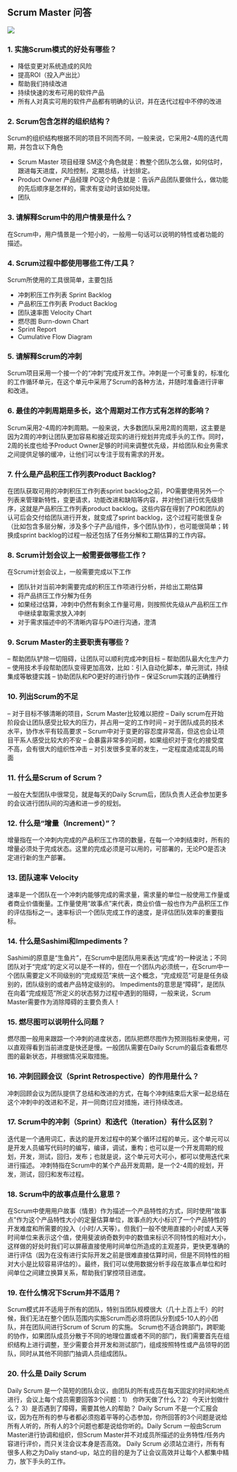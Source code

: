 ## Scrum Master 问答

![](assets/ScrumMaster-e5756.png)

### 1. 实施Scrum模式的好处有哪些？

- 降低变更对系统造成的风险
- 提高ROI（投入产出比）
- 帮助我们持续改进
- 持续快速的发布可用的软件产品
- 所有人对真实可用的软件产品都有明确的认识，并在迭代过程中不停的改进

### 2. Scrum包含怎样的组织结构？

Scrum的组织结构根据不同的项目不同而不同，一般来说，它采用2-4周的迭代周期，并包含以下角色
- Scrum Master 项目经理
SM这个角色就是：教整个团队怎么做，如何估时，跟进每天进度，风险控制，定期总结，计划排定。
- Product Owner 产品经理
PO这个角色就是：告诉产品团队要做什么，做功能的先后顺序是怎样的，需求有变动时该如何处理。
- 团队

### 3. 请解释Scrum中的用户情景是什么？

在Scrum中，用户情景是一个短小的，一般用一句话可以说明的特性或者功能的描述。

### 4. Scrum过程中都使用哪些工件/工具？

Scrum所使用的工具很简单，主要包括
- 冲刺积压工作列表 Sprint Backlog
- 产品积压工作列表 Product Backlog
- 团队速率图 Velocity Chart
- 燃尽图 Burn-down Chart
- Sprint Report
- Cumulative Flow Diagram

### 5. 请解释Scrum的冲刺

Scrum项目采用一个接一个的“冲刺”完成开发工作。冲刺是一个可重复的，标准化的工作循环单元，在这个单元中采用了Scrum的各种方法，并随时准备进行评审和改进。

### 6. 最佳的冲刺周期是多长，这个周期对工作方式有怎样的影响？

Scrum采用2-4周的冲刺周期。一般来说，大多数团队采用2周的周期，这主要是因为2周的冲刺让团队更加容易和接近现实的进行规划并完成手头的工作。同时，2周的长度也给予Product Owner足够的时间来调整优先级，并给团队和业务需求之间提供足够的缓冲，让他们可以专注于现有需求的开发。

### 7. 什么是产品积压工作列表Product Backlog?

在团队获取可用的冲刺积压工作列表sprint backlog之前，PO需要使用另外一个列表来管理新特性，变更请求，功能改进和缺陷等内容，并对他们进行优先级排序，这就是产品积压工作列表product backlog。这些内容在得到了PO和团队的认可后会交付给团队进行开发，就变成了sprint backlog，这个过程可能很复杂（比如包含多层分解，涉及多个子产品/组件，多个团队协作），也可能很简单；转换成sprint backlog的过程一般还包括了任务分解和工期估算的工作内容。

### 8. Scrum计划会议上一般需要做哪些工作？
在Scrum计划会议上，一般需要完成以下工作
- 团队针对当前冲刺需要完成的积压工作项进行分析，并给出工期估算
- 将产品挤压工作分解为任务
- 如果经过估算，冲刺中仍然有剩余工作量可用，则按照优先级从产品积压工作中继续拿取需求放入冲刺
- 对于需求描述中的不清晰内容与PO进行沟通，澄清

### 9. Scrum Master的主要职责有哪些？
– 帮助团队铲除一切阻碍，让团队可以顺利完成冲刺目标
– 帮助团队最大化生产力
– 使用技术手段帮助团队变得更加高效，比如：引入自动化脚本，单元测试，持续集成等敏捷实践
– 协助团队和PO更好的进行协作
– 保证Scrum实践的正确推行

### 10. 列出Scrum的不足
– 对于目标不够清晰的项目，Scrum Master比较难以把控
– Daily scrum在开始阶段会让团队感受比较大的压力，并占用一定的工作时间
– 对于团队成员的技术水平，协作水平有较高要求
– Scrum中对于变更的容忍度非常高，但这也会让项目干系人感受比较大的不安
– 会暴露非常多的问题，如果组织对于变化的接受度不高，会有很大的组织性冲击
– 对引发很多变革的发生，一定程度造成混乱的局面

### 11. 什么是Scrum of Scrum？
一般在大型团队中很常见，就是每天的Daily Scrum后，团队负责人还会参加更多的会议进行团队间的沟通和进一步的规划。

### 12. 什么是“增量（Increment）”？
增量指在一个冲刺内完成的产品积压工作项的数量，在每一个冲刺结束时，所有的增量必须处于完成状态。这里的完成必须是可以用的，可部署的，无论PO是否决定进行新的生产部署。

### 13. 团队速率 Velocity
速率是一个团队在一个冲刺内能够完成的需求量，需求量的单位一般使用工作量或者商业价值衡量。工作量使用“故事点”来代表，商业价值一般也作为产品积压工作的评估指标之一。速率标识一个团队完成工作的速度，是评估团队效率的重要指标。

### 14. 什么是Sashimi和Impediments？
Sashimi的原意是“生鱼片”，在Scrum中是团队用来表达“完成”的一种说法；不同团队对于“完成”的定义可以是不一样的，但在一个团队内必须统一，在Scrum中一个团队需要定义不同级别的“完成规范”来统一这个概念，“完成规范”可是是任务级别的，团队级别的或者产品特定级别的。
Impediments的意思是“障碍”，是团队在向着“完成规范”所定义的状态努力过程中遇到的阻碍，一般来说，Scrum Master需要作为消除障碍的主要负责人！

### 15. 燃尽图可以说明什么问题？
燃尽图一般用来跟踪一个冲刺的进度状态，团队把燃尽图作为预测指标来使用，可以直观得看到当前进度是快还是慢。一般团队需要在Daily Scrum的最后查看燃尽图的最新状态，并根据情况采取措施。

### 16. 冲刺回顾会议（Sprint Retrospective）的作用是什么？
冲刺回顾会议为团队提供了总结和改进的方式，在每个冲刺结束后大家一起总结在这个冲刺中的改进和不足，并一同商讨应对措施，进行持续改进。

### 17. Scrum中的冲刺（Sprint）和迭代（Iteration）有什么区别？
迭代是一个通用词汇，表达的是开发过程中的某个循环过程的单元，这个单元可以是开发人员编写代码时的编写，编译，调试，重构；也可以是一个开发周期的规划，开发，测试，回归，发布；也就是说，这个单元可大可小，都可以使用迭代来进行描述。
冲刺特指在Scrum中的某个产品开发周期，是一个2-4周的规划，开发，测试，回归和发布过程。

### 18. Scrum中的故事点是什么意思？
在Scrum中使用用户故事（情景）作为描述一个产品特性的方式，同时使用“故事点”作为这个产品特性大小的定量估算单位，故事点的大小标识了一个产品特性的开发难度和所需要的投入（小时/人天等）。但我们一般不使用直接的小时或人天等时间单位来表示这个值，使用斐波纳奇数列中的数值来标识不同特性的相对大小，这样做的好处时我们可以屏蔽直接使用时间单位所造成的主观差异，更快更准确的进行评估（因为在没有进行实际开发之前是很难直接估算时间，但是不同特性的相对大小是比较容易评估的）。最终，我们可以使用数据分析手段在故事点单位和时间单位之间建立换算关系，帮助我们掌控项目进度。

### 19. 在什么情况下Scrum并不适用？
Scrum模式并不适用于所有的团队，特别当团队规模很大（几十上百上千）的时候，我们无法在整个团队范围内实施Scrum而必须将团队分割成5-10人的小团队，并在团队间进行Scrum of Scrum 的实施。
Scrum也不适合跨部门，跨职能的协作，如果团队成员分散于不同的地理位置或者不同的部门，我们需要首先在组织结构上进行调整，至少需要合并开发和测试部门，组成按照特性或产品领导的团队，同时从其他不同部门抽调人员组成团队。

### 20. 什么是 Daily Scrum
Daily Scrum 是一个简短的团队会议，由团队的所有成员在每天固定的时间和地点进行，会议上每个成员需要回答3个问题：1） 你昨天做了什么？2）今天计划做什么？ 3）是否遇到了障碍，需要其他人的帮助？
Daily Scrum 不是一个汇报会议，因为在所有的参与者都必须抱着平等的心态参加，你所回答的3个问题是说给所有人听的，所有人的3个问题也都是说给你听的。Daily Scrum 一般由Scrum Master进行协调和组织，但Scrum Master并不对成员所描述的业务特性/任务内容进行评价，而只关注会议本身是否高效。
Daily Scrum 必须站立进行，所有有很多人称之为Daliy stand-up，站立的目的是为了让会议高效并让每个人都集中精力，放下手头的工作。
